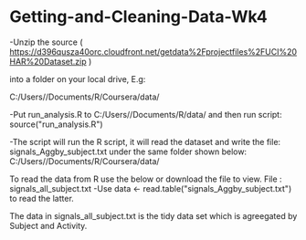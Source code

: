 # Getting-and-Cleaning-Data-Wk4

-Unzip the source ( https://d396qusza40orc.cloudfront.net/getdata%2Fprojectfiles%2FUCI%20HAR%20Dataset.zip )
 
into a folder on your local drive, E.g:

C:/Users/<YourName>/Documents/R/Coursera/data/

-Put run_analysis.R to C:/Users/<YourName>/Documents/R/data/
and then run script: source("run_analysis.R")

-The script will run the R script, it will read the dataset and write the file:
signals_Aggby_subject.txt
under the same folder shown below:
C:/Users/<YourName>/Documents/R/Coursera/data/

To read the data from R use the below or download the file to view. 
File : signals_all_subject.txt
-Use data <- read.table("signals_Aggby_subject.txt") to read the latter.

The data in signals_all_subject.txt is the tidy data set which is agreegated by Subject and Activity. 
